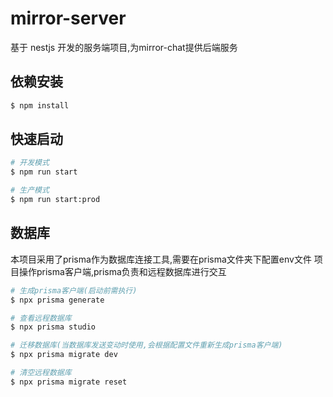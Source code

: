 # mirror-server
基于 nestjs 开发的服务端项目,为mirror-chat提供后端服务

## 依赖安装

```bash
$ npm install
```

## 快速启动

```bash
# 开发模式
$ npm run start

# 生产模式
$ npm run start:prod
```

## 数据库
本项目采用了prisma作为数据库连接工具,需要在prisma文件夹下配置env文件
项目操作prisma客户端,prisma负责和远程数据库进行交互

```bash
# 生成prisma客户端(启动前需执行)
$ npx prisma generate

# 查看远程数据库
$ npx prisma studio

# 迁移数据库(当数据库发送变动时使用,会根据配置文件重新生成prisma客户端)
$ npx prisma migrate dev

# 清空远程数据库
$ npx prisma migrate reset
```